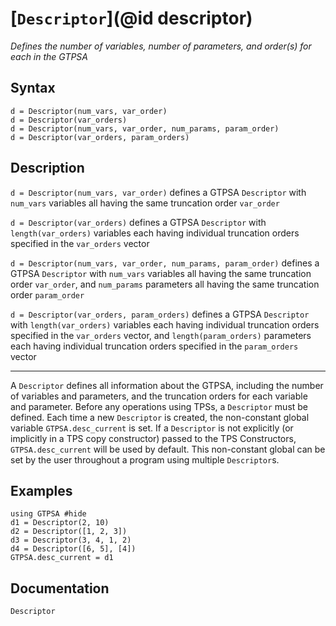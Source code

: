 # [`Descriptor`](@id descriptor)
*Defines the number of variables, number of parameters, and order(s) for each in the GTPSA*
## Syntax
```
d = Descriptor(num_vars, var_order)     
d = Descriptor(var_orders)
d = Descriptor(num_vars, var_order, num_params, param_order)   
d = Descriptor(var_orders, param_orders)  
```

## Description
`d = Descriptor(num_vars, var_order)` defines a GTPSA `Descriptor` with `num_vars` variables all having the same truncation order `var_order`

`d = Descriptor(var_orders)` defines a GTPSA `Descriptor` with `length(var_orders)` variables each having individual truncation orders specified in the `var_orders` vector

`d = Descriptor(num_vars, var_order, num_params, param_order)` defines a GTPSA `Descriptor` with `num_vars` variables all having the same truncation order `var_order`, and `num_params` parameters all having the same truncation order `param_order`

`d = Descriptor(var_orders, param_orders)` defines a GTPSA `Descriptor` with `length(var_orders)` variables each having individual truncation orders specified in the `var_orders` vector, and `length(param_orders)` parameters each having individual truncation orders specified in the `param_orders` vector

-----

A `Descriptor` defines all information about the GTPSA, including the number of variables and parameters, and the truncation orders for each variable and parameter. Before any operations using TPSs, a `Descriptor` must be defined. Each time a new `Descriptor` is created, the non-constant global variable `GTPSA.desc_current` is set. If a `Descriptor` is not explicitly (or implicitly in a TPS copy constructor) passed to the TPS Constructors, `GTPSA.desc_current` will be used by default. This non-constant global can be set by the user throughout a program using multiple `Descriptor`s.

## Examples
```@repl desc
using GTPSA #hide
d1 = Descriptor(2, 10)         
d2 = Descriptor([1, 2, 3])     
d3 = Descriptor(3, 4, 1, 2)    
d4 = Descriptor([6, 5], [4])   
GTPSA.desc_current = d1
```

## Documentation
```@docs
Descriptor
```
